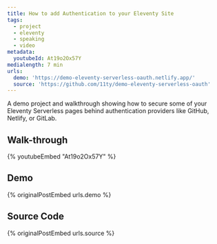 ```yaml
---
title: How to add Authentication to your Eleventy Site
tags:
  - project
  - eleventy
  - speaking
  - video
metadata:
  youtubeId: At19o2Ox57Y
medialength: 7 min
urls:
  demo: 'https://demo-eleventy-serverless-oauth.netlify.app/'
  source: 'https://github.com/11ty/demo-eleventy-serverless-oauth'
---
```

A demo project and walkthrough showing how to secure some of your Eleventy Serverless pages behind authentication providers like GitHub, Netlify, or GitLab.

## Walk-through
{% youtubeEmbed "At19o2Ox57Y" %}

## Demo
{% originalPostEmbed urls.demo %}

## Source Code
{% originalPostEmbed urls.source %}
